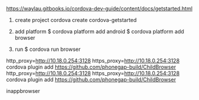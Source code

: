https://waylau.gitbooks.io/cordova-dev-guide/content/docs/getstarted.html

1. create project
cordova create cordova-getstarted

2. add platform
$ cordova platform add android
$ cordova platform add browser


3. run
$ cordova run browser






http_proxy=http://10.18.0.254:3128 https_proxy=http://10.18.0.254:3128 cordova plugin add https://github.com/phonegap-build/ChildBrowser
http_proxy=http://10.18.0.254:3128 https_proxy=http://10.18.0.254:3128 cordova plugin add https://github.com/phonegap-build/ChildBrowser


inappbrowser